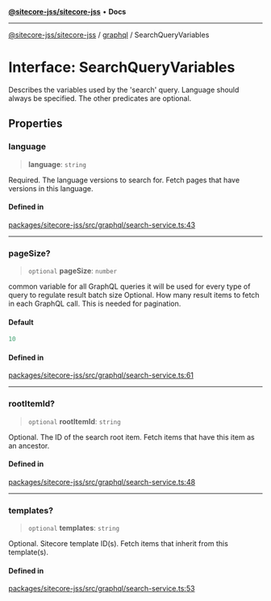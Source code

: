 [**@sitecore-jss/sitecore-jss**](../../README.md) • **Docs**

***

[@sitecore-jss/sitecore-jss](../../README.md) / [graphql](../README.md) / SearchQueryVariables

# Interface: SearchQueryVariables

Describes the variables used by the 'search' query. Language should always be specified.
The other predicates are optional.

## Properties

### language

> **language**: `string`

Required. The language versions to search for. Fetch pages that have versions in this language.

#### Defined in

[packages/sitecore-jss/src/graphql/search-service.ts:43](https://github.com/Sitecore/jss/blob/f1572afbfc8b17fc798c9a1c6949529e432bf0ed/packages/sitecore-jss/src/graphql/search-service.ts#L43)

***

### pageSize?

> `optional` **pageSize**: `number`

common variable for all GraphQL queries
it will be used for every type of query to regulate result batch size
Optional. How many result items to fetch in each GraphQL call. This is needed for pagination.

#### Default

```ts
10
```

#### Defined in

[packages/sitecore-jss/src/graphql/search-service.ts:61](https://github.com/Sitecore/jss/blob/f1572afbfc8b17fc798c9a1c6949529e432bf0ed/packages/sitecore-jss/src/graphql/search-service.ts#L61)

***

### rootItemId?

> `optional` **rootItemId**: `string`

Optional. The ID of the search root item. Fetch items that have this item as an ancestor.

#### Defined in

[packages/sitecore-jss/src/graphql/search-service.ts:48](https://github.com/Sitecore/jss/blob/f1572afbfc8b17fc798c9a1c6949529e432bf0ed/packages/sitecore-jss/src/graphql/search-service.ts#L48)

***

### templates?

> `optional` **templates**: `string`

Optional. Sitecore template ID(s). Fetch items that inherit from this template(s).

#### Defined in

[packages/sitecore-jss/src/graphql/search-service.ts:53](https://github.com/Sitecore/jss/blob/f1572afbfc8b17fc798c9a1c6949529e432bf0ed/packages/sitecore-jss/src/graphql/search-service.ts#L53)
